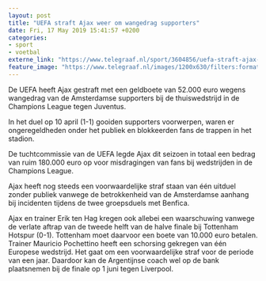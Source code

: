 ```yaml
---
layout: post
title: "UEFA straft Ajax weer om wangedrag supporters"
date: Fri, 17 May 2019 15:41:57 +0200
categories: 
- sport 
- voetbal 
externe_link: "https://www.telegraaf.nl/sport/3604856/uefa-straft-ajax-weer-om-wangedrag-supporters"
feature_image: "https://www.telegraaf.nl/images/1200x630/filters:format(jpeg):quality(80)/cdn-kiosk-api.telegraaf.nl/60384f0e-78b0-11e9-be41-0217670beecd.jpg"
---
```


<p class="intro">De UEFA heeft Ajax gestraft met een geldboete van 52.000 euro wegens wangedrag van de Amsterdamse supporters bij de thuiswedstrijd in de Champions League tegen Juventus.</p> <p>In het duel op 10 april (1-1) gooiden supporters voorwerpen, waren er ongeregeldheden onder het publiek en blokkeerden fans de trappen in het stadion.</p><p>De tuchtcommissie van de UEFA legde Ajax dit seizoen in totaal een bedrag van ruim 180.000 euro op voor misdragingen van fans bij wedstrijden in de Champions League.</p><p>Ajax heeft nog steeds een voorwaardelijke straf staan van één uitduel zonder publiek vanwege de betrokkenheid van de Amsterdamse aanhang bij incidenten tijdens de twee groepsduels met Benfica.</p><p>Ajax en trainer Erik ten Hag kregen ook allebei een waarschuwing vanwege de verlate aftrap van de tweede helft van de halve finale bij Tottenham Hotspur (0-1). Tottenham moet daarvoor een boete van 10.000 euro betalen. Trainer Mauricio Pochettino heeft een schorsing gekregen van één Europese wedstrijd. Het gaat om een voorwaardelijke straf voor de periode van een jaar. Daardoor kan de Argentijnse coach wel op de bank plaatsnemen bij de finale op 1 juni tegen Liverpool.</p>
